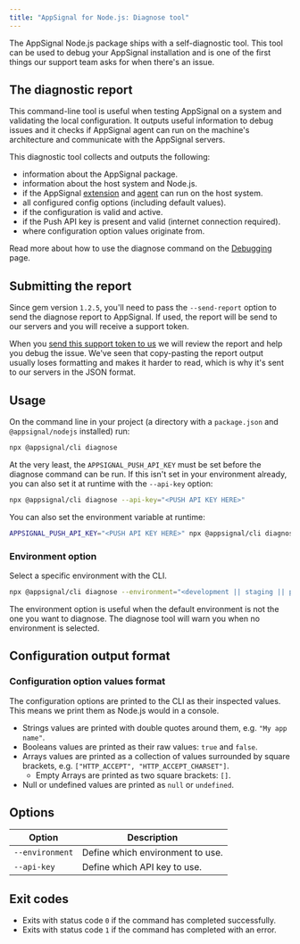 ```yaml
---
title: "AppSignal for Node.js: Diagnose tool"
---
```


The AppSignal Node.js package ships with a self-diagnostic tool. This tool can be used to debug your AppSignal installation and is one of the first things our support team asks for when there's an issue.

## The diagnostic report

This command-line tool is useful when testing AppSignal on a system and validating the local configuration. It outputs useful information to debug issues and it checks if AppSignal agent can run on the machine's architecture and communicate with the AppSignal servers.

This diagnostic tool collects and outputs the following:

- information about the AppSignal package.
- information about the host system and Node.js.
- if the AppSignal [extension](/appsignal/how-appsignal-operates.html#extension) and [agent](/appsignal/how-appsignal-operates.html#agent) can run on the host system.
- all configured config options (including default values).
- if the configuration is valid and active.
- if the Push API key is present and valid (internet connection required).
- where configuration option values originate from.

Read more about how to use the diagnose command on the [Debugging][debugging] page.

## Submitting the report

Since gem version `1.2.5`, you'll need to pass the `--send-report` option to send the diagnose report to AppSignal. If used, the report will be send to our servers and you will receive a support token.

When you [send this support token to us](mailto:support@appsignal.com) we will review the report and help you debug the issue. We've seen that copy-pasting the report output usually loses formatting and makes it harder to read, which is why it's sent to our servers in the JSON format.

## Usage

On the command line in your project (a directory with a `package.json` and `@appsignal/nodejs` installed) run:

```bash
npx @appsignal/cli diagnose
```

At the very least, the `APPSIGNAL_PUSH_API_KEY` must be set before the diagnose command can be run. If this isn't set in your environment already, you can also set it at runtime with the `--api-key` option:

```bash
npx @appsignal/cli diagnose --api-key="<PUSH API KEY HERE>"
```

You can also set the environment variable at runtime:

```bash
APPSIGNAL_PUSH_API_KEY="<PUSH API KEY HERE>" npx @appsignal/cli diagnose
```

### Environment option

Select a specific environment with the CLI.

```bash
npx @appsignal/cli diagnose --environment="<development || staging || production>"
```

The environment option is useful when the default environment is not the one you want to diagnose. The diagnose tool will warn you when no environment is selected.

## Configuration output format

### Configuration option values format

The configuration options are printed to the CLI as their inspected values. This means we print them as Node.js would in a console.

- Strings values are printed with double quotes around them, e.g. `"My app name"`.
- Booleans values are printed as their raw values: `true` and `false`.
- Arrays values are printed as a collection of values surrounded by square brackets, e.g. `["HTTP_ACCEPT", "HTTP_ACCEPT_CHARSET"]`.
  - Empty Arrays are printed as two square brackets: `[]`.
- Null or undefined values are printed as `null` or `undefined`.

## Options

| Option | Description |
| ------ | ----------- |
| `--environment` | Define which environment to use. |
| `--api-key` | Define which API key to use. |

## Exit codes

- Exits with status code `0` if the command has completed successfully.
- Exits with status code `1` if the command has completed with an error.

[debugging]: /support/debugging.html
